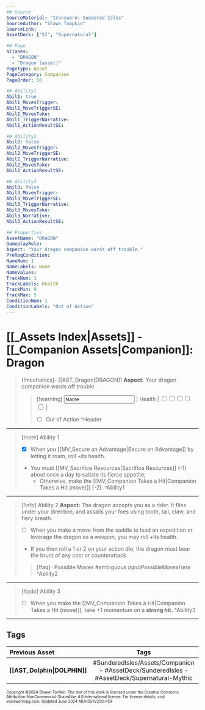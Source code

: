 ```yaml
---
## Source
SourceMaterial: "Ironsworn: Sundered Isles"
SourceAuthor: "Shawn Tompkin"
SourceLink: 
AssetDeck: ["SI", "Supernatural"]

## Page
aliases:
  - "DRAGON"
  - "Dragon (asset)"
PageType: Asset
PageCategory: Companion
PageOrder: 50

## Ability1
Abil1: true
Abil1_MovesTrigger: 
Abil1_MoveTriggerSE: 
Abil1_MovesTake: 
Abil1_TriggerNarrative: 
Abil1_ActionResultSE: 

## Ability2
Abil2: false
Abil2_MovesTrigger: 
Abil2_MoveTriggerSE: 
Abil2_TriggerNarrative: 
Abil2_MovesTake: 
Abil2_ActionResultSE: 

## Ability3
Abil3: false
Abil3_MovesTrigger: 
Abil3_MoveTriggerSE: 
Abil3_TriggerNarrative: 
Abil3_MovesTake: 
Abil3_Narrative: 
Abil3_ActionResultSE: 

## Properties
AssetName: "DRAGON"
GameplayRole: 
Aspect: "Your dragon companion wards off trouble."
PreReqCondition: 
NameNum: 1
NameLabels: Name
NameValues: 
TrackNum: 1
TrackLabels: Health
TrackMin: 0
TrackMax: 5
ConditionNum: 1
ConditionLabels: "Out of Action"
---
```

# [[_Assets Index|Assets]] - [[_Companion Assets|Companion]]: Dragon

> [!mechanics]- [[AST_Dragon|DRAGON]]
> **Aspect:** Your dragon companion wards off trouble.
> > [!warning] <input type=texbox value="Name"> | Health | <input type="checkbox" /><input type="checkbox" /><input type="checkbox" /><input type="checkbox" /><input type="checkbox" /> |
> > - [ ] Out of Action ^Header
___
> [!note] Ability 1
> - [x] When you [[MV_Secure an Advantage|Secure an Advantage]] by letting it roam, roll +its health.
> - You must [[MV_Sacrifice Resources|Sacrifice Resources]] (-1) about once a day to satiate its fierce appetite;
> 	- Otherwise, make the [[MV_Companion Takes a Hit|Companion Takes a Hit (move)]] (-2). ^Ability1
___
> [!info] Ability 2
> **Aspect:** The dragon accepts you as a rider. It flies under your direction, and assails your foes using tooth, tail, claw, and fiery breath.
> - [ ] When you make a move from the saddle to lead an expedition or leverage the dragon as a weapon, you may roll +its health.
> - If you then roll a 1 or 2 on your action die, the dragon must bear the brunt of any cost or counterattack.
> > [!faq]- Possible Moves
> > #ambiguous _InputPossibleMovesHere_ ^Ability2
___
> [!todo] Ability 3
> - [ ] When you make the [[MV_Companion Takes a Hit|Companion Takes a Hit (move)]], take +1 momentum on a **strong hit.** ^Ability3
___
## Tags

| Previous Asset | Tags | Next Asset |
| :--- | :---: | ---: |
| **[[AST_Dolphin\|DOLPHIN]]** | #SunderedIsles/Assets/Companion - #AssetDeck/SunderedIsles - #AssetDeck/Supernatural-Mythic | **[[AST_Jungle Cat\|JUNGLE CAT]]** |

<font size=-2>Copyright ©2024 Shawn Tomkin. The text of this work is licensed under the Creative Commons Attribution-NonCommercial-ShareAlike 4.0 International license. For license details, visit ironswornrpg.com. Updated June 2024 MUH051V200-PDF</font>